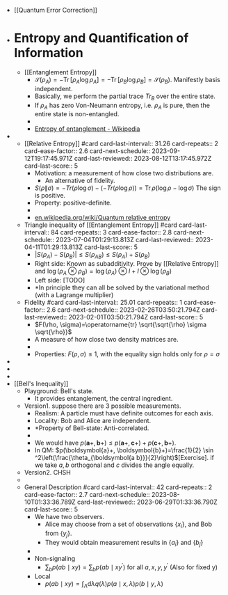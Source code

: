 - [[Quantum Error Correction]]
- # Entropy and Quantification of Information
	- [[Entanglement Entropy]]
		- $\mathcal{S}\left(\rho_A\right)=-\operatorname{Tr}\left[\rho_A \log \rho_A\right]=-\operatorname{Tr}\left[\rho_B \log \rho_B\right]=\mathcal{S}\left(\rho_B\right)$. Manifestly basis independent.
		- Basically, we perform the partial trace $Tr_B$ over the entire state.
		- If $\rho_A$ has zero Von-Neumann entropy, i.e. $\rho_A$ is pure, then the entire state is non-entangled.
		-
		- [Entropy of entanglement - Wikipedia](https://en.loveeleven.ml/wiki/Entropy_of_entanglement)
-
	- [[Relative Entropy]] #card
	  card-last-interval:: 31.26
	  card-repeats:: 2
	  card-ease-factor:: 2.6
	  card-next-schedule:: 2023-09-12T19:17:45.971Z
	  card-last-reviewed:: 2023-08-12T13:17:45.972Z
	  card-last-score:: 5
		- Motivation: a measurement of how close two distributions are.
			- An alternative of fidelity.
		- $S(\rho \| \sigma)=-Tr(\rho \log \sigma)-(-Tr(\rho \log \rho))=\operatorname{Tr} \rho(\log \rho-\log \sigma)$ 
		  The sign is positive.
		- Property: positive-definite.
		-
		- [en.wikipedia.org/wiki/Quantum relative entropy](https://en.wikipedia.org/wiki/Quantum_relative_entropy)
	- Triangle inequality of [[Entanglement Entropy]] #card
	  card-last-interval:: 84
	  card-repeats:: 3
	  card-ease-factor:: 2.8
	  card-next-schedule:: 2023-07-04T01:29:13.813Z
	  card-last-reviewed:: 2023-04-11T01:29:13.813Z
	  card-last-score:: 5
		- $\left|S\left(\rho_A\right)-S\left(\rho_B\right)\right| \leq S\left(\rho_{A B}\right) \leq S\left(\rho_A\right)+S\left(\rho_B\right)$
		- Right side: Known as subadditivity. Prove by [[Relative Entropy]] and $\log(\rho_A\otimes\rho_B)=\log(\rho_A)\otimes I+ I\otimes\log(\rho_B)$
		- Left side: [TODO]
		- *In principle they can all be solved by the variational method (with a Lagrange multiplier)
	- Fidelity #card
	  card-last-interval:: 25.01
	  card-repeats:: 1
	  card-ease-factor:: 2.6
	  card-next-schedule:: 2023-02-26T03:50:21.794Z
	  card-last-reviewed:: 2023-02-01T03:50:21.794Z
	  card-last-score:: 5
		- $F(\rho, \sigma)=\operatorname{tr} \sqrt{\sqrt{\rho} \sigma \sqrt{\rho}}$
		- A measure of how close two density matrices are.
		-
		- Properties: $F(\rho, \sigma)\le1$, with the equality sign holds only for $\rho=\sigma$
-
-
-
- [[Bell's Inequality]]
	- Playground: Bell's state.
		- It provides entanglement, the central ingredient.
	- Version1. suppose there are 3 possible measurements.
		- Realism: A particle must have definite outcomes for each axis.
		- Locality: Bob and Alice are independent.
		- *Property of Bell-state: Anti-correlated.
		-
		- We would have $p(\boldsymbol{a}+, \boldsymbol{b}+) \leq p(\boldsymbol{a}+, \boldsymbol{c}+)+p(\boldsymbol{c}+, \boldsymbol{b}+)$.
		- In QM: $p(\boldsymbol{a}+, \boldsymbol{b}+)=\frac{1}{2} \sin ^2\left(\frac{\theta_{\boldsymbol{a b}}}{2}\right)$[Exercise].
		   if we take $a,b$ orthogonal and $c$ divides the angle equally.
	- Version2. CHSH
	-
	- General Description #card
	  card-last-interval:: 42
	  card-repeats:: 2
	  card-ease-factor:: 2.7
	  card-next-schedule:: 2023-08-10T01:33:36.789Z
	  card-last-reviewed:: 2023-06-29T01:33:36.790Z
	  card-last-score:: 5
		- We have two observers.
			- Alice may choose from a set of observations $\{x_i\}$, and Bob from $\{y_j\}$.
			- They would obtain measurement results in $\{a_i\}$  and $\{b_j\}$
		-
		- Non-signaling
			- $\sum_{b} p(a b \mid x y)=\sum_{b} p\left(a b \mid x y^{\prime}\right)$ for all $a, x, y, y^{\prime}$ (Also for fixed y)
		- Local
			- $p(a b \mid x y)=\int_{\Lambda} \mathrm{d} \lambda q(\lambda) p(a \mid x, \lambda) p(b \mid y, \lambda)$